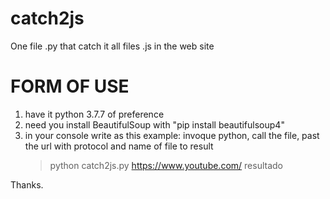 # catch2js
One file .py that catch it all files .js in the web site

# FORM OF USE

1. have it python 3.7.7 of preference
2. need you install BeautifulSoup with "pip install beautifulsoup4"
3. in your console write as this example:
   invoque python, call the file, past the url with protocol and name of file to result
   > python catch2js.py https://www.youtube.com/ resultado
   
Thanks.
